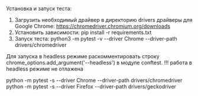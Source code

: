 Установка и запуск теста:
 1) Загрузить необходимый драйвер в директорию drivers
    драйверы для Google Chrome: https://chromedriver.chromium.org/downloads
 2) Установить зависимости:
    pip install -r requirements.txt
 3) Запуск теста:
    python3 -m pytest -v --driver Chrome --driver-path drivers/chromedriver


Для запуска в headless режиме раскомментировать строку chrome_options.add_argument('--headless') в модуле conftest.
!!! работа в headless режиме не отлажена


python -m pytest -s --driver Chrome --driver-path drivers/chromedriver
python -m pytest -s --driver Firefox --driver-path drivers/geckodriver
